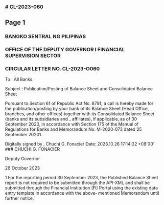 ### # CL-2023-060

## Page 1

### BANGKO SENTRAL NG PILIPINAS

### OFFICE OF THE DEPUTY GOVERNOR I FINANCIAL SUPERVISION SECTOR

### CIRCULAR LETTER NO. CL-2023-O060

To : All Banks

Subject : Publication/Posting of Balance Sheet and Consolidated Balance Sheet

Pursuant to Section 61 of Republic Act No. 8791, a call is hereby made for the publication/posting by your bank of its Balance Sheet (Head Office, branches, and other offices) together with its Consolidated Balance Sheet (banks and its subsidiaries and _ affiliates), if applicable, as of 30 September 2023, in accordance with Section 175 of the Manual of Regulations for Banks and Memorandum No. M-2020-073 dated 25 September 20201.

Digitally signed by , Chuchi G. Fonacier Date: 2023.10.26 17:14:32 +08'00' ### CHUCHI G. FONACIER

Deputy Governor

26 October 2023

1 For the reporting period 30 September 2023, the Published Balance Sheet report is not required to be submitted through the API-XML and shall be submitted through the Financial Institution (Fl) Portal using the existing data entry template in accordance with the above- mentioned Memorandum until further notice. 